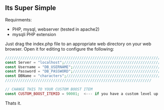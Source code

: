 ## Its Super Simple ##

Requirments:
* PHP, mysql, webserver (tested in apache2)
* mysqli PHP extension

Just drag the index.php file to an appropriate web directory on your web browser. Open it for editing to configure the following:

```php
///////////////////////////////////////////////////////////////////////////////////////
const Server = "localhost";////////////////////////////////////////////////////////  <--- set this to your db host
const Username = "DB_USERNAME";/////////////////////////////////////////////////  <--- set this to your db username
const Password = "DB_PASSWORD";//////////////////////////////////////////// <--- set this to your db password
const DBName = "characters";///////////////////////////////////////////  <--- set this to your character database name
///////////////////////////////////////////////////////////////////

// CHANGE THIS TO YOUR CUSTOM BOOST ITEM
const CUSTOM_BOOST_ITEMID = 90001;  <--- if you have a custom level up or boost item, you can set its itemid here
```
Thats it.
